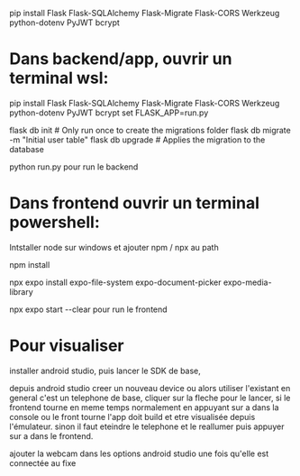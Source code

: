pip install Flask Flask-SQLAlchemy Flask-Migrate Flask-CORS Werkzeug python-dotenv PyJWT bcrypt

# Dans backend/app, ouvrir un terminal wsl: 
pip install Flask Flask-SQLAlchemy Flask-Migrate Flask-CORS Werkzeug python-dotenv PyJWT bcrypt
set FLASK_APP=run.py

flask db init  # Only run once to create the migrations folder
flask db migrate -m "Initial user table"
flask db upgrade # Applies the migration to the database

python run.py pour run le backend

# Dans frontend ouvrir un terminal powershell:

Intstaller node sur windows et ajouter npm / npx au path

npm install

npx expo install expo-file-system expo-document-picker expo-media-library


npx expo start --clear pour run le frontend

# Pour visualiser

installer android studio, puis lancer le SDK de base,

depuis android studio creer un nouveau device ou alors utiliser l'existant en general c'est un telephone de base, cliquer sur la fleche pour le lancer, si le frontend tourne en meme temps normalement en appuyant sur a dans la console ou le front tourne l'app doit build et etre visualisée depuis l'émulateur. sinon il faut eteindre le telephone et le reallumer puis appuyer sur a dans le frontend.

ajouter la webcam dans les options android studio une fois qu'elle est connectée au fixe
